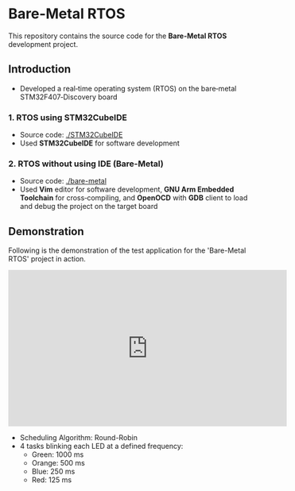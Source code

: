 # Bare-Metal RTOS
This repository contains the source code for the **Bare-Metal RTOS** development project.



## Introduction

* Developed a real‐time operating system (RTOS) on the bare‐metal STM32F407‐Discovery board

### 1. RTOS using STM32CubeIDE

* Source code:  [./STM32CubeIDE](./STM32CubeIDE)
* Used **STM32CubeIDE** for software development

### 2. RTOS without using IDE (Bare-Metal)

* Source code: [./bare-metal](./bare-metal)
* Used **Vim** editor for software development, **GNU Arm Embedded Toolchain** for cross‐compiling, and **OpenOCD** with **GDB** client to load and debug the project on the target board



## Demonstration

Following is the demonstration of the test application for the 'Bare-Metal RTOS' project in action. 

<iframe width="560" height="315" src="https://www.youtube.com/embed/MYxrrz4UWkc" title="YouTube video player" frameborder="0" allow="accelerometer; autoplay; clipboard-write; encrypted-media; gyroscope; picture-in-picture; web-share" allowfullscreen></iframe>

- Scheduling Algorithm: Round-Robin 
- 4 tasks blinking each LED at a defined frequency:
  - Green: 1000 ms 
  - Orange: 500 ms 
  - Blue: 250 ms
  - Red: 125 ms
